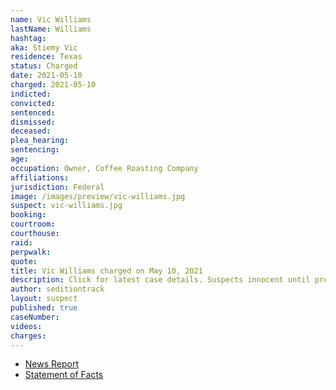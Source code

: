 ```yaml
---
name: Vic Williams
lastName: Williams
hashtag:
aka: Stiemy Vic
residence: Texas
status: Charged
date: 2021-05-10
charged: 2021-05-10
indicted:
convicted:
sentenced:
dismissed:
deceased:
plea_hearing:
sentencing:
age:
occupation: Owner, Coffee Roasting Company
affiliations:
jurisdiction: Federal
image: /images/preview/vic-williams.jpg
suspect: vic-williams.jpg
booking:
courtroom:
courthouse:
raid:
perpwalk:
quote:
title: Vic Williams charged on May 10, 2021
description: Click for latest case details. Suspects innocent until proven guilty.
author: seditiontrack
layout: suspect
published: true
caseNumber:
videos:
charges:
---
```

- [News Report](https://lawandcrime.com/u-s-capitol-siege/an-accused-capitol-rioter-nicknamed-stiemy-vic-gave-fbi-agents-two-bags-of-coffee-they-gave-him-four-federal-charges/)
- [Statement of Facts](https://extremism.gwu.edu/sites/g/files/zaxdzs2191/f/Vic%20Williams%20Statement%20of%20Facts.pdf)
